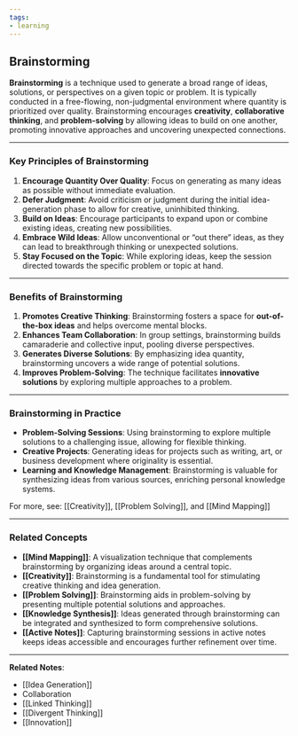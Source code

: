 ```yaml
---
tags:
- learning
---
```


## Brainstorming

**Brainstorming** is a technique used to generate a broad range of ideas, solutions, or perspectives on a given topic or problem. It is typically conducted in a free-flowing, non-judgmental environment where quantity is prioritized over quality. Brainstorming encourages **creativity**, **collaborative thinking**, and **problem-solving** by allowing ideas to build on one another, promoting innovative approaches and uncovering unexpected connections.

---

### Key Principles of Brainstorming

1. **Encourage Quantity Over Quality**: Focus on generating as many ideas as possible without immediate evaluation.
2. **Defer Judgment**: Avoid criticism or judgment during the initial idea-generation phase to allow for creative, uninhibited thinking.
3. **Build on Ideas**: Encourage participants to expand upon or combine existing ideas, creating new possibilities.
4. **Embrace Wild Ideas**: Allow unconventional or “out there” ideas, as they can lead to breakthrough thinking or unexpected solutions.
5. **Stay Focused on the Topic**: While exploring ideas, keep the session directed towards the specific problem or topic at hand.

---

### Benefits of Brainstorming

1. **Promotes Creative Thinking**: Brainstorming fosters a space for **out-of-the-box ideas** and helps overcome mental blocks.
2. **Enhances Team Collaboration**: In group settings, brainstorming builds camaraderie and collective input, pooling diverse perspectives.
3. **Generates Diverse Solutions**: By emphasizing idea quantity, brainstorming uncovers a wide range of potential solutions.
4. **Improves Problem-Solving**: The technique facilitates **innovative solutions** by exploring multiple approaches to a problem.

---

### Brainstorming in Practice

- **Problem-Solving Sessions**: Using brainstorming to explore multiple solutions to a challenging issue, allowing for flexible thinking.
- **Creative Projects**: Generating ideas for projects such as writing, art, or business development where originality is essential.
- **Learning and Knowledge Management**: Brainstorming is valuable for synthesizing ideas from various sources, enriching personal knowledge systems.

For more, see: [[Creativity]], [[Problem Solving]], and [[Mind Mapping]]

---

### Related Concepts

- **[[Mind Mapping]]**: A visualization technique that complements brainstorming by organizing ideas around a central topic.
- **[[Creativity]]**: Brainstorming is a fundamental tool for stimulating creative thinking and idea generation.
- **[[Problem Solving]]**: Brainstorming aids in problem-solving by presenting multiple potential solutions and approaches.
- **[[Knowledge Synthesis]]**: Ideas generated through brainstorming can be integrated and synthesized to form comprehensive solutions.
- **[[Active Notes]]**: Capturing brainstorming sessions in active notes keeps ideas accessible and encourages further refinement over time.

---

**Related Notes**:
- [[Idea Generation]]
- Collaboration
- [[Linked Thinking]]
- [[Divergent Thinking]]
- [[Innovation]]
